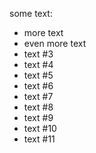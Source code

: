 some text:

* more text
* even more text
* text #3
* text #4
* text #5
* text #6
* text #7
* text #8
* text #9
* text #10
* text #11
